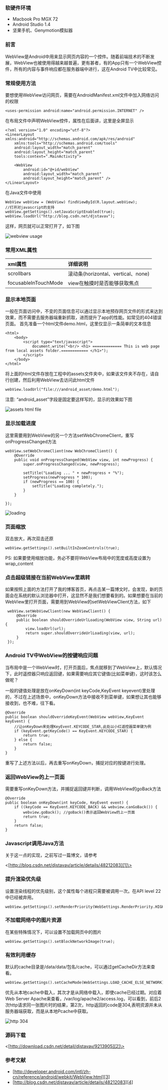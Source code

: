 ### 软硬件环境
* Macbook Pro MGX 72
* Android Studio 1.4
* 坚果手机、Genymotion模拟器

### 前言
WebView是Android中用来显示网页内容的一个控件。随着前端技术的不断发展，WebView也被使用得越来越普遍，更有甚者，有的App只有一个WebView控件，所有的内容与事件响应都在服务器端中进行，这在Android TV中比较常见。

### 常规使用方法
要想使用WebView访问网页，需要在AndroidManifest.xml文件中加入网络访问的权限

	<uses-permission android:name="android.permission.INTERNET" />

在布局文件中声明WebView控件，属性在后面讲，这里是全屏显示

	<?xml version="1.0" encoding="utf-8"?>
	<LinearLayout xmlns:android="http://schemas.android.com/apk/res/android"
	    xmlns:tools="http://schemas.android.com/tools"
	    android:layout_width="match_parent"
	    android:layout_height="match_parent"
	    tools:context=".MainActivity">

	    <WebView
	        android:id="@+id/webView"
	        android:layout_width="match_parent"
	        android:layout_height="match_parent" />
	</LinearLayout>

在Java文件中使用

	WebView webView = (WebView) findViewById(R.layout.webView);
	//打开对javascript的支持
	webView.getSettings().setJavaScriptEnabled(true);
	webView.loadUrl("http://blog.csdn.net/djstavav");

这样，网页就可以正常打开了，如下图

![][image-1]

### 常用XML属性
xml属性           |           详细说明
:----------------|:-----------------------------------------------
scrollbars    |  滚动条(horizontal、vertical、none)
focusableInTouchMode  |  view在触摸时是否能够获取焦点


### 显示本地页面
一般在页面访问中，不变的页面信息可以通过显示本地预存网页文件的形式来达到效果，而不需要去服务器端重新抓取，进而提升了app的性能。如常见的404错误页面。
首先准备一个html文件demo.html，这里仅显示一条简单的文本信息

	<html>
	    <body>
	        <script type="text/javascript">
	            document.write("<br/> <h1> ============= This is web page from local assets folder.============ </h1>");
	        </script>
	    </body>
	</html>

将上面的html文件存放在工程中的assets文件夹中，如果该文件夹不存在，请自行创建，然后利用WebView去访问此html文件

	webView.loadUrl("file:///android_asset/demo.html");

注意: “android\_asset”字段是固定要这样写的，显示的效果如下图

![][image-2]

### 显示加载进度
这里需要用到WebView的另一个方法setWebChromeClient，重写onProgressChanged方法

	webView.setWebChromeClient(new WebChromeClient() {
	    @Override
	    public void onProgressChanged(WebView view, int newProgress) {
	        super.onProgressChanged(view, newProgress);

	        setTitle("Loading ... " + newProgress + "%");
	        setProgress(newProgress * 100);
	        if (newProgress == 100) {
	            setTitle("Loading completely.");
	        }
	    }

	});

![][image-3]

### 页面缩放
双击放大，再次双击还原

	webView.getSettings().setBuiltInZoomControls(true);

PS: 如果要使用缩放功能，务必不要将WebView布局中的宽度或高度设置为wrap\_content

### 点击超级链接在当前WebView里跳转
如果按照上面的方法打开了我的博客首页，再点击某一篇博文时，会发现，新的页面会在系统的默认浏览器中打开，这显然不是我们想要看到的。如果想要在当前的WebView里打开页面，需要用到WebView的setWebViewClient方法，如下

	 webView.setWebViewClient(new WebViewClient() {
	     @Override
	     public boolean shouldOverrideUrlLoading(WebView view, String url) {
	         view.loadUrl(url);
	         return super.shouldOverrideUrlLoading(view, url);
	     }
	 });

### Android TV中WebView的按键响应问题
当布局中是一个WebView时，打开页面后，焦点就移到了WebView上，默认情况下，此时遥控器只响应返回键，如果需要响应其它键值(比如菜单键)，这时该怎么做呢？

一般的键值处理是放在onKeyDown(int keyCode,KeyEvent keyevent)里处理的，不过在上述场景中，onKeyDown方法中接收不到菜单键，如果想让其也能够接收到，也不难，往下看。

	@Override
	public boolean shouldOverrideKeyEvent(WebView webView,KeyEvent keyEvent) {
	    //让onKeyDown来处理KeyEvent.KEYCODE_STAR,此处以小红遥控器菜单键为例
	    if (keyEvent.getKeyCode() == KeyEvent.KEYCODE_STAR) {
	        return true;
	    } else {
	        return false;
	    }
	}

重写了上述方法以后，再去重写onKeyDown，捕捉对应的按键进行处理。

### 返回WebView的上一页面
需要重写onKeyDown方法，并捕捉返回键并判断，调用WebView的goBack方法

	@Override
	public boolean onKeyDown(int keyCode, KeyEvent event) {
	    if ((keyCode == KeyEvent.KEYCODE_BACK) && webview.canGoBack()) {
	        webview.goBack(); //goBack()表示返回WebView的上一页面
	        return true;
	    }
	    return false;
	}

### Javascript调用Java方法

关于这一点的实现，之前写过一篇博文，请参考

\<[http://blog.csdn.net/djstavav/article/details/48212083][1]\>

### 提升渲染优先级

设置渲染线程的优先级别，这个属性每个进程只需要被调用一次。在API level 22中已经被弃用。

	webView.getSettings().setRenderPriority(WebSettings.RenderPriority.HIGH);

### 不加载网络中的图片资源

在某些特殊情况下，可以设置不加载网页中的图片

	webView.getSettings().setBlockNetworkImage(true);

### 有效利用缓存

默认的cache目录是/data/data/包名/cache，可以通过getCacheDir方法来查看。

	webView.getSettings().setCacheMode(WebSettings.LOAD_CACHE_ELSE_NETWORK);

优先从本地cache中载入，其次才是从网络中载入，即使cache已经过期。对应着Web Server Apache来查看，/var/log/apache2/access.log，可以看到，前后2次http请求同一张图片时的结果，第2次，http返回的code是304,表明资源并未从服务器端获取，而是从本地Pcache中获取。

![][image-4]

### 源码下载

\<[http://download.csdn.net/detail/djstavav/9213905][2]\>

### 参考文献
- [http://developer.android.com/intl/zh-cn/reference/android/webkit/WebView.html][3]
- [http://blog.csdn.net/djstavav/article/details/48212083][4]

[1]:	http://blog.csdn.net/djstavav/article/details/48212083
[2]:	http://download.csdn.net/detail/djstavav/9213905
[3]:	http://developer.android.com/intl/zh-cn/reference/android/webkit/WebView.html
[4]:	http://blog.csdn.net/djstavav/article/details/48212083

[image-1]:	https://raw.githubusercontent.com/djstava/PostsCollection/master/images/android/webview/WebViewThings_02.png "webview usage"
[image-2]:	https://raw.githubusercontent.com/djstava/PostsCollection/master/images/android/webview/WebViewThings_01.png "assets html file"
[image-3]:	https://raw.githubusercontent.com/djstava/PostsCollection/master/images/android/webview/WebViewThings_03.gif "loading"
[image-4]:	https://raw.githubusercontent.com/djstava/PostsCollection/master/images/android/webview/WebViewThings_04.png "http 304"
